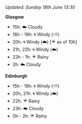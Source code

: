 *Updated: Sunday 18th June 13:30*

**Glasgow**

* 15h: :cloud: Cloudy
* 16h - 19h: :cyclone: Windy (:partly_sunny:)
* 20h: :cyclone: Windy (:cloud:) [:umbrella: as of 10h]
* 21h, 22h: :cyclone: Windy (:cloud:)
* 23h - 1h: :umbrella: Rainy
* 2h: :cloud: Cloudy

**Edinburgh**

* 15h - 19h: :cyclone: Windy (:partly_sunny:)
* 20h, 21h: :cyclone: Windy (:cloud:)
* 22h: :umbrella: Rainy
* 23h: :cloud: Cloudy
* 0h - 2h: :umbrella: Rainy
